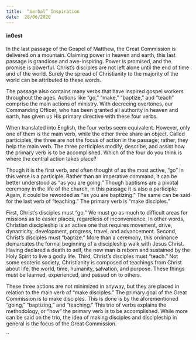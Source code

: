 ```yaml
---
title:  “Verbal” Inspiration
date:  28/06/2020
---
```


#### inGest

In the last passage of the Gospel of Matthew, the Great Commission is delivered on a mountain. Claiming power in heaven and earth, this last passage is grandiose and awe-inspiring. Power is promised, and the promise is powerful. Christ’s disciples are not left alone until the end of time and of the world. Surely the spread of Christianity to the majority of the world can be attributed to these words.

The passage also contains many verbs that have inspired gospel workers throughout the ages. Actions like “go,” “make,” “baptize,” and “teach” comprise the main actions of ministry. With decreeing overtones, our Commanding Officer, who has been granted all authority in heaven and earth, has given us His primary directive with these four verbs.

When translated into English, the four verbs seem equivalent. However, only one of them is the main verb, while the other three share an object. Called participles, the three are not the focus of action in the passage; rather, they help the main verb. The three participles modify, describe, and assist how the primary verb is to be accomplished. Which of the four do you think is where the central action takes place?

Though it is the first verb, and often thought of as the most active, “go” in this verse is a participle. Rather than an imperative command, it can be better understood as “as you are going.” Though baptisms are a pivotal ceremony in the life of the church, in this passage it is also a participle. Again, it could be reworded as “as you are baptizing.” The same can be said for the last verb of “teaching.” The primary verb is “make disciples.”

First, Christ’s disciples must “go.” We must go as much to difficult areas for missions as to easier places, regardless of inconvenience. In other words, Christian discipleship is an active one that requires movement, drive, dynamicity, development, progress, travel, and advancement. Second, Christ’s disciples must “baptize.” More than a ceremony, this ordinance demarcates the formal beginning of a discipleship walk with Jesus Christ. Having declared a death to self, the new man is reborn and sustained by the Holy Spirit to live a godly life. Third, Christ’s disciples must “teach.” Not some esoteric society, Christianity is composed of teachings from Christ about life, the world, time, humanity, salvation, and purpose. These things must be learned, experienced, and passed on to others.

These three actions are not minimized in anyway, but they are placed in relation to the main verb of “make disciples.” The primary goal of the Great Commission is to make disciples. This is done is by the aforementioned “going,” “baptizing,” and “teaching.” This trio of verbs explains the methodology, or “how” the primary verb is to be accomplished. While more can be said on the trio, the idea of making disciples and discipleship in general is the focus of the Great Commission.

``